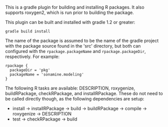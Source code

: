 This is a gradle plugin for building and installing R packages.  It also supports roxygen2, which is run prior to building the package.

This plugin can be built and installed with gradle 1.2 or greater:

    gradle build install

The name of the package is assumed to be the name of the gradle project with the package source found in the 'src' directory, but both can configured with the `rpackage.packageName` and `rpackage.packageDir`, respectively.  For example:

    rpackage {
      packageDir = 'pkg'
      packageName = 'sonamine.modeling'
    }

The following R tasks are available: DESCRIPTION, roxygenize, buildRPackage, checkRPackage, and installRPackage.  These do not need to be called directly though, as the following dependencies are setup:

  * install -> installRPackage -> build -> buildRPackage -> compile -> roxygenize -> DESCRIPTION
  * test -> checkRPackage -> build

